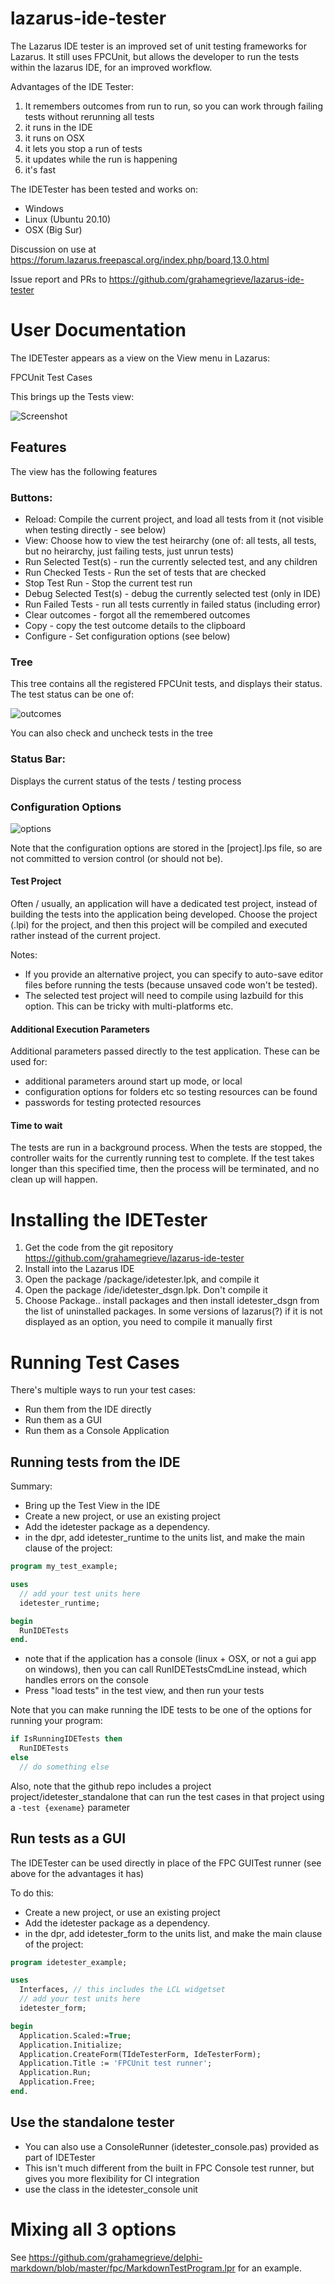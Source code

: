 # lazarus-ide-tester

The Lazarus IDE tester is an improved set of unit testing frameworks for 
Lazarus. It still uses FPCUnit, but allows the developer to run the tests
within the lazarus IDE, for an improved workflow.

Advantages of the IDE Tester:

1. It remembers outcomes from run to run, so you can work through failing tests without rerunning all tests
1. it runs in the IDE
1. it runs on OSX
1. it lets you stop a run of tests
1. it updates while the run is happening
1. it's fast

The IDETester has been tested and works on:
* Windows
* Linux (Ubuntu 20.10)
* OSX (Big Sur)

Discussion on use at https://forum.lazarus.freepascal.org/index.php/board,13.0.html

Issue report and PRs to https://github.com/grahamegrieve/lazarus-ide-tester

# User Documentation

The IDETester appears as a view on the View menu in Lazarus:

FPCUnit Test Cases 

This brings up the Tests view:

![Screenshot](https://github.com/grahamegrieve/lazarus-ide-tester/blob/main/doco/screenshot.png)

## Features

The view has the following features

### Buttons:

* Reload: Compile the current project, and load all tests from it (not visible when testing directly - see below)
* View: Choose how to view the test heirarchy (one of: all tests, all tests, but no heirarchy, just failing tests, just unrun tests)
* Run Selected Test(s) - run the currently selected test, and any children
* Run Checked Tests - Run the set of tests that are checked
* Stop Test Run - Stop the current test run 
* Debug Selected Test(s) - debug the currently selected test (only in IDE)
* Run Failed Tests - run all tests currently in failed status (including error) 
* Clear outcomes - forgot all the remembered outcomes
* Copy - copy the test outcome details to the clipboard
* Configure - Set configuration options (see below)

### Tree
This tree contains all the registered FPCUnit tests, and displays their status. The
test status can be one of:

![outcomes](https://github.com/grahamegrieve/lazarus-ide-tester/blob/main/doco/outcomes.png)

You can also check and uncheck tests in the tree

### Status Bar:

Displays the current status of the tests / testing process

### Configuration Options

![options](https://github.com/grahamegrieve/lazarus-ide-tester/blob/main/doco/options.png)

Note that the configuration options are stored in the [project].lps file, so are not committed
to version control (or should not be).

#### Test Project

Often / usually, an application will have a dedicated test project, instead of building the tests 
into the application being developed. Choose the project (.lpi) for the project, and then this 
project will be compiled and executed rather instead of the current project.

Notes:

* If you provide an alternative project, you can specify to auto-save editor files before running the tests (because unsaved code won't be tested). 
* The selected test project will need to compile using lazbuild for this option. This can be tricky with multi-platforms etc. 

#### Additional Execution Parameters

Additional parameters passed directly to the test application. 
These can be used for:

* additional parameters around start up mode, or local 
* configuration options for folders etc so testing resources can be found
* passwords for testing protected resources

#### Time to wait

The tests are run in a background process. When the tests are stopped, 
the controller waits for the currently running test to complete. If 
the test takes longer than this specified time, then the process will 
be terminated, and no clean up will happen.

# Installing the IDETester

1. Get the code from the git repository https://github.com/grahamegrieve/lazarus-ide-tester
1. Install into the Lazarus IDE
  1. Open the package /package/idetester.lpk, and compile it 
  2. Open the package /ide/idetester_dsgn.lpk. Don't compile it
  3. Choose Package.. install packages and then install idetester_dsgn from the list of uninstalled packages. In some versions of lazarus(?) if it is not displayed as an option, you need to compile it manually first

# Running Test Cases

There's multiple ways to run your test cases:

* Run them from the IDE directly 
* Run them as a GUI
* Run them as a Console Application

## Running tests from the IDE

Summary:

* Bring up the Test View in the IDE 
* Create a new project, or use an existing project 
* Add the idetester package as a dependency. 
* in the dpr, add idetester_runtime to the units list, and make the main clause of the project:

```pascal
program my_test_example;

uses
  // add your test units here 
  idetester_runtime;

begin
  RunIDETests
end.                                      
```      

* note that if the application has a console (linux + OSX, or not a gui app on windows), then you can call RunIDETestsCmdLine instead, which handles errors on the console
* Press "load tests" in the test view, and then run your tests 

Note that you can make running the IDE tests to be one of the options for running your program:

```pascal
if IsRunningIDETests then
  RunIDETests
else
  // do something else
```

Also, note that the github repo includes a project project/idetester_standalone that 
can run the test cases in that project using a ```-test {exename}``` parameter

## Run tests as a GUI

The IDETester can be used directly in place of the FPC GUITest runner (see above for the advantages it has)

To do this:

* Create a new project, or use an existing project 
* Add the idetester package as a dependency. 
* in the dpr, add idetester_form to the units list, and make the main clause of the project:

```pascal
program idetester_example;

uses
  Interfaces, // this includes the LCL widgetset
  // add your test units here 
  idetester_form;

begin
  Application.Scaled:=True;
  Application.Initialize;
  Application.CreateForm(TIdeTesterForm, IdeTesterForm);
  Application.Title := 'FPCUnit test runner';
  Application.Run;
  Application.Free;
end.               
```

## Use the standalone tester 

* You can also use a ConsoleRunner (idetester_console.pas) provided as part of IDETester
* This isn't much different from the built in FPC Console test runner, but gives you more flexibility for CI integration
* use the class in the idetester_console unit

# Mixing all 3 options

See https://github.com/grahamegrieve/delphi-markdown/blob/master/fpc/MarkdownTestProgram.lpr for an example.

